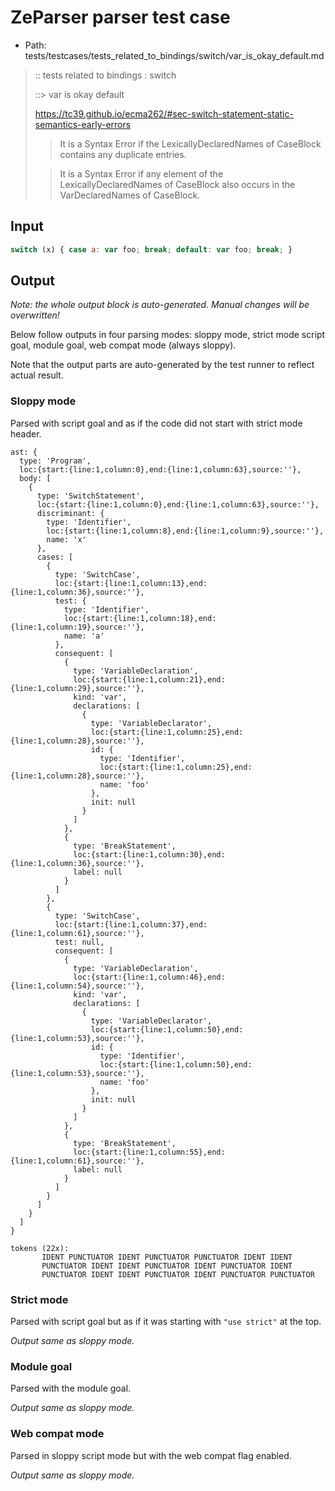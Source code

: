 # ZeParser parser test case

- Path: tests/testcases/tests_related_to_bindings/switch/var_is_okay_default.md

> :: tests related to bindings : switch
>
> ::> var is okay default
> 
> https://tc39.github.io/ecma262/#sec-switch-statement-static-semantics-early-errors
> 
> > It is a Syntax Error if the LexicallyDeclaredNames of CaseBlock contains any duplicate entries.
> 
> > It is a Syntax Error if any element of the LexicallyDeclaredNames of CaseBlock also occurs in the VarDeclaredNames of CaseBlock.

## Input

`````js
switch (x) { case a: var foo; break; default: var foo; break; }
`````

## Output

_Note: the whole output block is auto-generated. Manual changes will be overwritten!_

Below follow outputs in four parsing modes: sloppy mode, strict mode script goal, module goal, web compat mode (always sloppy).

Note that the output parts are auto-generated by the test runner to reflect actual result.

### Sloppy mode

Parsed with script goal and as if the code did not start with strict mode header.

`````
ast: {
  type: 'Program',
  loc:{start:{line:1,column:0},end:{line:1,column:63},source:''},
  body: [
    {
      type: 'SwitchStatement',
      loc:{start:{line:1,column:0},end:{line:1,column:63},source:''},
      discriminant: {
        type: 'Identifier',
        loc:{start:{line:1,column:8},end:{line:1,column:9},source:''},
        name: 'x'
      },
      cases: [
        {
          type: 'SwitchCase',
          loc:{start:{line:1,column:13},end:{line:1,column:36},source:''},
          test: {
            type: 'Identifier',
            loc:{start:{line:1,column:18},end:{line:1,column:19},source:''},
            name: 'a'
          },
          consequent: [
            {
              type: 'VariableDeclaration',
              loc:{start:{line:1,column:21},end:{line:1,column:29},source:''},
              kind: 'var',
              declarations: [
                {
                  type: 'VariableDeclarator',
                  loc:{start:{line:1,column:25},end:{line:1,column:28},source:''},
                  id: {
                    type: 'Identifier',
                    loc:{start:{line:1,column:25},end:{line:1,column:28},source:''},
                    name: 'foo'
                  },
                  init: null
                }
              ]
            },
            {
              type: 'BreakStatement',
              loc:{start:{line:1,column:30},end:{line:1,column:36},source:''},
              label: null
            }
          ]
        },
        {
          type: 'SwitchCase',
          loc:{start:{line:1,column:37},end:{line:1,column:61},source:''},
          test: null,
          consequent: [
            {
              type: 'VariableDeclaration',
              loc:{start:{line:1,column:46},end:{line:1,column:54},source:''},
              kind: 'var',
              declarations: [
                {
                  type: 'VariableDeclarator',
                  loc:{start:{line:1,column:50},end:{line:1,column:53},source:''},
                  id: {
                    type: 'Identifier',
                    loc:{start:{line:1,column:50},end:{line:1,column:53},source:''},
                    name: 'foo'
                  },
                  init: null
                }
              ]
            },
            {
              type: 'BreakStatement',
              loc:{start:{line:1,column:55},end:{line:1,column:61},source:''},
              label: null
            }
          ]
        }
      ]
    }
  ]
}

tokens (22x):
       IDENT PUNCTUATOR IDENT PUNCTUATOR PUNCTUATOR IDENT IDENT
       PUNCTUATOR IDENT IDENT PUNCTUATOR IDENT PUNCTUATOR IDENT
       PUNCTUATOR IDENT IDENT PUNCTUATOR IDENT PUNCTUATOR PUNCTUATOR
`````

### Strict mode

Parsed with script goal but as if it was starting with `"use strict"` at the top.

_Output same as sloppy mode._

### Module goal

Parsed with the module goal.

_Output same as sloppy mode._

### Web compat mode

Parsed in sloppy script mode but with the web compat flag enabled.

_Output same as sloppy mode._
